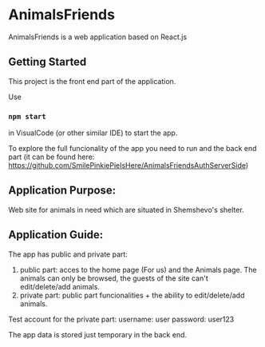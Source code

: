 # AnimalsFriends

AnimalsFriends is а web application based on React.js

## Getting Started

This project is the front end part of the application. 

Use
### `npm start`

in VisualCode (or other similar IDE) to start the app.

To explore the full funcionality of the app you need to run and the back end part (it can be found here: https://github.com/SmilePinkiePieIsHere/AnimalsFriendsAuthServerSide)

## Application Purpose:
Web site for animals in need which are situated in Shemshevo's shelter.

## Application Guide:
The app has public and private part:
1. public part: acces to the home page (For us) and the Animals page. The animals can only be browsed, the
guests of the site can't edit/delete/add animals.
2. private part: public part funcionalities + the ability to edit/delete/add animals.

Test account for the private part:
username: user
password: user123

The app data is stored just temporary in the back end.


